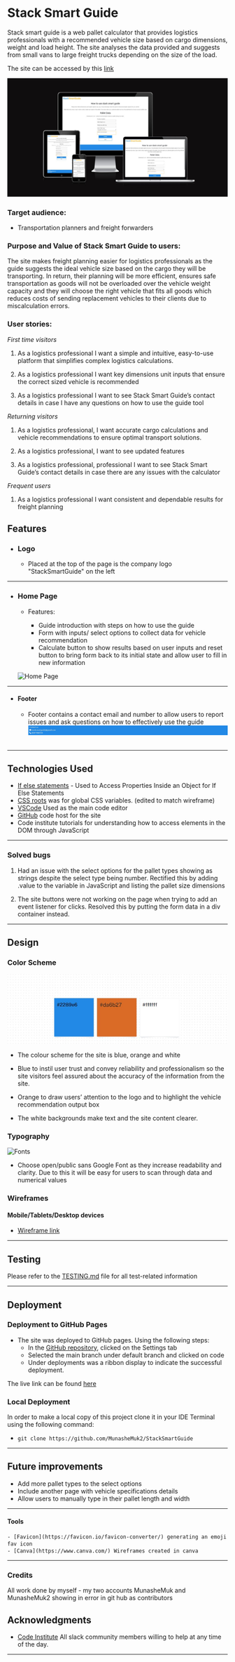 # Stack Smart Guide 

Stack smart guide is a web pallet calculator that provides logistics professionals with a recommended vehicle size based on cargo dimensions, weight and load height. The site analyses the data provided and suggests from small vans to large freight trucks depending on the size of the load. 

The site can be accessed by this [link](https://munashemuk2.github.io/StackSmartGuide/)

![Responsive Mockup](screenshots/mockup.jpg)

### Target audience:

- Transportation planners and freight forwarders 


### Purpose and Value of Stack Smart Guide to users: 

The site makes freight planning easier for logistics professionals as the guide suggests the ideal vehicle size based on the cargo they will be transporting.  In return, their planning will be more efficient, ensures safe transportation as goods will not be overloaded over the vehicle weight capacity and they will choose the right vehicle that fits all goods which reduces costs of sending replacement vehicles to their clients due to miscalculation errors. 

### User stories:

_First time visitors_

1. As a logistics professional I want a simple and intuitive, easy-to-use platform that simplifies complex logistics calculations.

2. As a logistics professional I want key dimensions unit inputs that ensure the correct sized vehicle is recommended 

3. As a logistics professional I want to see Stack Smart Guide’s contact details in case I have any questions on how to use the guide tool 

_Returning visitors_

1. As a logistics professional, I want accurate cargo calculations and vehicle recommendations to ensure optimal transport solutions.

2. As a logistics professional, I want to see updated features 

3.	As a logistics professional, professional I want to see Stack Smart Guide’s contact details in case there are any issues with the calculator

_Frequent users_

1. As a logistics professional I want consistent and dependable results for freight planning

## Features

+ ### Logo

    - Placed at the top of the page is the company logo "StackSmartGuide" on the left

---

+ ### Home Page

    - Features: 

        * Guide introduction with steps on how to use the guide 
        * Form with inputs/ select options to collect data for vehicle recommendation 
        * Calculate button to show results based on user inputs and reset button to bring form back to its initial state and allow user to fill in new information 


    ![Home Page](screenshots/home-page.jpg)

---

+ #### Footer

    - Footer contains a contact email and number to allow users to report issues and ask questions on how to effectively use the guide
​
    ![Footer](screenshots/footer.jpg)
​
---
## Technologies Used

- [If else statements](https://www.shecodes.io) - Used to Access Properties Inside an Object for If Else Statements
- [CSS roots](https://developer.mozilla.org/en-US/docs/Web/CSS/:root) was for global CSS variables. (edited to match wireframe)
- [VSCode](https://code.visualstudio.com/)  Used as the main code editor
- [GitHub](https://github.com/) code host for the site
- Code institute tutorials for understanding how to access elements in the DOM through JavaScript
---

### Solved bugs

1. Had an issue with the select options for the pallet types showing as strings despite the select type being number. Rectified this by adding .value to the variable in JavaScript and listing the pallet size dimensions 

2. The site buttons were not working on the page when trying to add an event listener for clicks. Resolved this by putting the form data in a div container instead.

---
## Design

### Color Scheme

![Color pallet](screenshots/color-pallete.jpg)

- The colour scheme for the site is blue, orange and white 

- Blue to instil user trust and convey reliability and professionalism so the site visitors feel assured about the accuracy of the information from the site. 

-	Orange to draw users’ attention to the logo and to highlight the vehicle recommendation output box 

- The white backgrounds make text and the site content clearer.

### Typography

![Fonts](screenshots/Open-%20sans%20.jpg)

- Choose open/public sans Google Font as they increase readability and clarity. Due to this it will be easy for users to scan through data and numerical values 

### Wireframes 

#### Mobile/Tablets/Desktop devices

- [Wireframe link](https://www.canva.com/design/DAGmeM5WMKw/qqw3YJhy_F9eNF_7kvYZpQ/edit)


---

## Testing

Please refer to the [TESTING.md](testing.md) file for all test-related information 

---


## Deployment

### Deployment to GitHub Pages

- The site was deployed to GitHub pages. Using the following steps: 
  - In the [GitHub repository](https://github.com/MunasheMuk2/StackSmartGuide), clicked on the Settings tab 
  - Selected the main branch under default branch and clicked on code 
  - Under deployments was a ribbon display to indicate the successful deployment.

The live link can be found [here](https://munashemuk2.github.io/StackSmartGuide/)

### Local Deployment

In order to make a local copy of this project clone it in your IDE Terminal using the following command:

- `git clone https://github.com/MunasheMuk2/StackSmartGuide`


---

## Future improvements
- Add more pallet types to the select options  
- Include another page with vehicle specifications details 
- Allow users to manually type in their pallet length and width

---

 #### Tools

    - [Favicon](https://favicon.io/favicon-converter/) generating an emoji fav icon 
    - [Canva](https://www.canva.com/) Wireframes created in canva
  
---

### Credits

All work done by myself - my two accounts MunasheMuk and MunasheMuk2 showing in error in git hub as contributors



## Acknowledgments

- [Code Institute](https://codeinstitute.net/) All slack community members willing to help at any time of the day. 

---